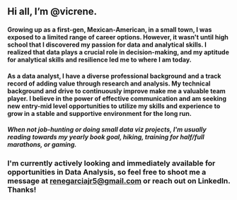 ## Hi all, I’m @vicrene.

####  Growing up as a first-gen, Mexican-American, in a small town, I was exposed to a limited range of career options. However, it wasn't until high school that I discovered my passion for data and analytical skills. I realized that data plays a crucial role in decision-making, and my aptitude for analytical skills and resilience led me to where I am today.

#### As a data analyst, I have a diverse professional background and a track record of adding value through research and analysis. My technical background and drive to continuously improve make me a valuable team player. I believe in the power of effective communication and am seeking new entry-mid level opportunities to utilize my skills and experience to grow in a stable and supportive environment for the long run. 

##### When not job-hunting or doing small data viz projects, I'm usually reading towards my yearly book goal, hiking, training for half/full marathons, or gaming.


### I'm currently actively looking and immediately available for opportunities in Data Analysis, so feel free to shoot me a message at renegarciajr5@gmail.com or reach out on LinkedIn. Thanks!
